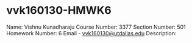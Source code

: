 # vvk160130-HMWK6
Name: Vishnu Kunadharaju
Course Number: 3377
Section Number: 501
Homework Number: 6
Email - vvk160130@utdallas.edu
Description: 

